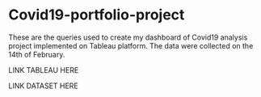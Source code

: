 # Covid19-portfolio-project

These are the queries used to create my dashboard of Covid19 analysis project implemented on Tableau platform. The data were collected on the 14th of February.

LINK TABLEAU HERE

LINK DATASET HERE
